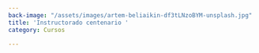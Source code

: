 ```yaml
---
back-image: "/assets/images/artem-beliaikin-df3tLNzoBYM-unsplash.jpg"
title: 'Instructorado centenario '
category: Cursos

---
```

